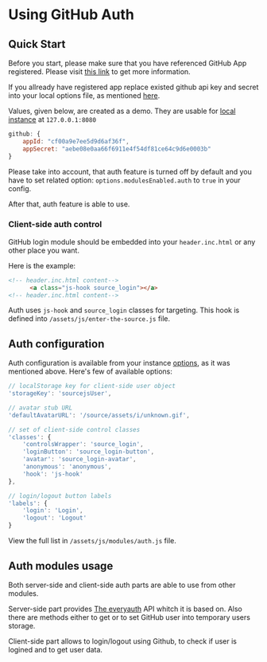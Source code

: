 # Using GitHub Auth

## Quick Start

Before you start, please make sure that you have referenced GitHub App registered. Please visit [this link](https://developer.github.com/guides/basics-of-authentication/#registering-your-app) to get more information.

If you allready have registered app replace existed github api key and secret into your local options file, as mentioned [here](/docs/base/#5!).

Values, given below, are created as a demo. They are usable for [local instance](http://127.0.0.1:8080) at `127.0.0.1:8080`

```js
github: {
    appId: "cf00a9e7ee5d9d6af36f",
    appSecret: "aebe08e0aa66f6911e4f54df81ce64c9d6e0003b"
}
```

Please take into account, that auth feature is turned off by default and you have to set related option: `options.modulesEnabled.auth` to `true` in your config.

After that, auth feature is able to use.

### Client-side auth control

GitHub login module should be embedded into your `header.inc.html` or any other place you want.

Here is the example:

```html
<!-- header.inc.html content-->
      <a class="js-hook source_login"></a>
<!-- header.inc.html content-->
```

Auth uses `js-hook` and `source_login` classes for targeting. This hook is defined into `/assets/js/enter-the-source.js` file.

## Auth configuration

Auth configuration is available from your instance [options](/docs/base/#configuration), as it was mentioned above. Here's few of available options:

```js
// localStorage key for client-side user object
'storageKey': 'sourcejsUser',

// avatar stub URL
'defaultAvatarURL': '/source/assets/i/unknown.gif',

// set of client-side control classes
'classes': {
    'controlsWrapper': 'source_login',
    'loginButton': 'source_login-button',
    'avatar': 'source_login-avatar',
    'anonymous': 'anonymous',
    'hook': 'js-hook'
},

// login/logout button labels
'labels': {
    'login': 'Login',
    'logout': 'Logout'
}
```

View the full list in `/assets/js/modules/auth.js` file.

## Auth modules usage

Both server-side and client-side auth parts are able to use from other modules.

Server-side part provides [The everyauth](https://github.com/bnoguchi/everyauth) API whitch it is based on. Also there are methods either to get or to set GitHub user into temporary users storage.

Client-side part allows to login/logout using Github, to check if user is logined and to get user data.